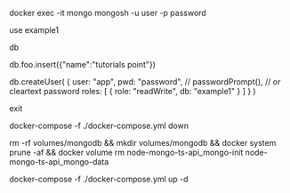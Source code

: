 docker exec -it mongo mongosh -u user -p password

use example1

db

db.foo.insert({"name":"tutorials point"})

db.createUser(
  {
    user: "app",
    pwd:  "password", // passwordPrompt(),  // or cleartext password
    roles: [
       { role: "readWrite", db: "example1" }
    ]
  }
)

exit

docker-compose -f ./docker-compose.yml down

rm -rf volumes/mongodb && mkdir volumes/mongodb && docker system prune -af && docker volume rm node-mongo-ts-api_mongo-init  node-mongo-ts-api_mongo-data

docker-compose -f ./docker-compose.yml up -d
